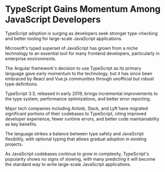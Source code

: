 # TypeScript Gains Momentum Among JavaScript Developers

TypeScript adoption is surging as developers seek stronger type-checking and better tooling for large-scale JavaScript applications.

Microsoft's typed superset of JavaScript has grown from a niche technology to an essential tool for many frontend developers, particularly in enterprise environments.

The Angular framework's decision to use TypeScript as its primary language gave early momentum to the technology, but it has since been embraced by React and Vue.js communities through unofficial but robust type definitions.

TypeScript 3.3, released in early 2019, brings incremental improvements to the type system, performance optimizations, and better error reporting.

Major tech companies including Airbnb, Slack, and Lyft have migrated significant portions of their codebases to TypeScript, citing improved developer experience, fewer runtime errors, and better code maintainability as key benefits.

The language strikes a balance between type safety and JavaScript flexibility, with optional typing that allows gradual adoption in existing projects.

As JavaScript codebases continue to grow in complexity, TypeScript's popularity shows no signs of slowing, with many predicting it will become the standard way to write large-scale JavaScript applications.